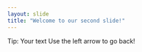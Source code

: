 ```yaml
---
layout: slide
title: "Welcome to our second slide!"
---
```

Tip: Your text
Use the left arrow to go back!
